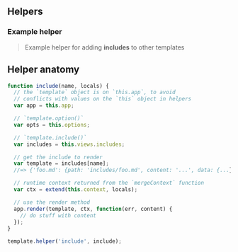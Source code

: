 ## Helpers

### Example helper

> Example helper for adding **includes** to other templates



## Helper anatomy

```js
function include(name, locals) {
  // the `template` object is on `this.app`, to avoid 
  // conflicts with values on the `this` object in helpers
  var app = this.app;

  // `template.option()`
  var opts = this.options;

  // `template.include()`
  var includes = this.views.includes;

  // get the include to render
  var template = includes[name];
  //=> {'foo.md': {path: 'includes/foo.md', content: '...', data: {...}}}

  // runtime context returned from the `mergeContext` function
  var ctx = extend(this.context, locals);

  // use the render method
  app.render(template, ctx, function(err, content) {
    // do stuff with content
  });
}

template.helper('include', include);
```

